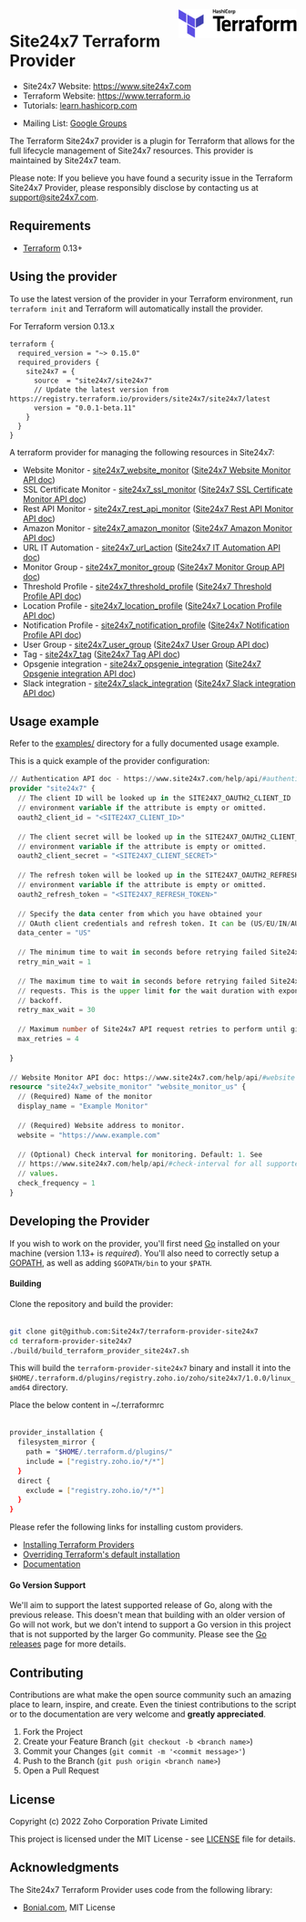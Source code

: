 <a href="https://terraform.io">
    <img src=".github/terraform_logo.svg" alt="Terraform logo" title="Terraform" align="right" height="50" />
</a>

# Site24x7 Terraform Provider

- Site24x7 Website: <https://www.site24x7.com>
- Terraform Website: <https://www.terraform.io>
- Tutorials: [learn.hashicorp.com](https://learn.hashicorp.com/terraform?track=getting-started#getting-started)
<!-- - Documentation: <https://registry.terraform.io/providers/site24x7/site24x7/latest/docs> -->

- Mailing List: [Google Groups](http://groups.google.com/group/terraform-tool)


The Terraform Site24x7 provider is a plugin for Terraform that allows for the full lifecycle management of Site24x7 resources.
This provider is maintained by Site24x7 team.

Please note: If you believe you have found a security issue in the Terraform Site24x7 Provider, please responsibly disclose by contacting us at support@site24x7.com.

## Requirements

- [Terraform](https://www.terraform.io/downloads.html) 0.13+


## Using the provider

To use the latest version of the provider in your Terraform environment, run `terraform init` and Terraform will automatically install the provider.

For Terraform version 0.13.x

```hcl
terraform {
  required_version = "~> 0.15.0"
  required_providers {
    site24x7 = {
      source  = "site24x7/site24x7"
      // Update the latest version from https://registry.terraform.io/providers/site24x7/site24x7/latest 
      version = "0.0.1-beta.11"
    }
  }
}
```
A terraform provider for managing the following resources in Site24x7:

- Website Monitor - [site24x7_website_monitor](examples/website_monitor_us.tf) ([Site24x7 Website Monitor API doc](https://www.site24x7.com/help/api/#website))
- SSL Certificate Monitor - [site24x7_ssl_monitor](examples/ssl_monitor_us.tf) ([Site24x7 SSL Certificate Monitor API doc](https://www.site24x7.com/help/api/#ssl-certificate))
- Rest API Monitor - [site24x7_rest_api_monitor](examples/rest_api_monitor_us.tf) ([Site24x7 Rest API Monitor API doc](https://www.site24x7.com/help/api/#rest-api))
- Amazon Monitor - [site24x7_amazon_monitor](examples/amazon_monitor_us.tf) ([Site24x7 Amazon Monitor API doc](https://www.site24x7.com/help/api/#amazon-webservice-monitor))
- URL IT Automation - [site24x7_url_action](examples/it_automation_us.tf) ([Site24x7 IT Automation API doc](https://www.site24x7.com/help/api/#it-automation))
- Monitor Group - [site24x7_monitor_group](examples/monitor_group_us.tf) ([Site24x7 Monitor Group API doc](https://www.site24x7.com/help/api/#monitor-groups))
- Threshold Profile - [site24x7_threshold_profile](examples/threshold_profile_us.tf) ([Site24x7 Threshold Profile API doc](https://www.site24x7.com/help/api/#threshold-website))
- Location Profile - [site24x7_location_profile](examples/location_profile_us.tf) ([Site24x7 Location Profile API doc](https://www.site24x7.com/help/api/#location-profiles))
- Notification Profile - [site24x7_notification_profile](examples/notification_profile_us.tf) ([Site24x7 Notification Profile API doc](https://www.site24x7.com/help/api/#notification-profiles))
- User Group - [site24x7_user_group](examples/user_group_us.tf) ([Site24x7 User Group API doc](https://www.site24x7.com/help/api/#user-groups))
- Tag - [site24x7_tag](examples/tag_us.tf) ([Site24x7 Tag API doc](https://www.site24x7.com/help/api/#tags))
- Opsgenie integration - [site24x7_opsgenie_integration](examples/opsgenie_integration_us.tf) ([Site24x7 Opsgenie integration API doc](https://www.site24x7.com/help/api/#create-opsgenie))
- Slack integration - [site24x7_slack_integration](examples/slack_integration_us.tf) ([Site24x7 Slack integration API doc](https://www.site24x7.com/help/api/#create-slack))


Usage example
-------------

Refer to the [examples/](examples/) directory for a fully documented usage example.

This is a quick example of the provider configuration:

```terraform
// Authentication API doc - https://www.site24x7.com/help/api/#authentication
provider "site24x7" {
  // The client ID will be looked up in the SITE24X7_OAUTH2_CLIENT_ID
  // environment variable if the attribute is empty or omitted.
  oauth2_client_id = "<SITE24X7_CLIENT_ID>"

  // The client secret will be looked up in the SITE24X7_OAUTH2_CLIENT_SECRET
  // environment variable if the attribute is empty or omitted.
  oauth2_client_secret = "<SITE24X7_CLIENT_SECRET>"

  // The refresh token will be looked up in the SITE24X7_OAUTH2_REFRESH_TOKEN
  // environment variable if the attribute is empty or omitted.
  oauth2_refresh_token = "<SITE24X7_REFRESH_TOKEN>"

  // Specify the data center from which you have obtained your
  // OAuth client credentials and refresh token. It can be (US/EU/IN/AU/CN).
  data_center = "US"
  
  // The minimum time to wait in seconds before retrying failed Site24x7 API requests.
  retry_min_wait = 1

  // The maximum time to wait in seconds before retrying failed Site24x7 API
  // requests. This is the upper limit for the wait duration with exponential
  // backoff.
  retry_max_wait = 30

  // Maximum number of Site24x7 API request retries to perform until giving up.
  max_retries = 4

}

// Website Monitor API doc: https://www.site24x7.com/help/api/#website
resource "site24x7_website_monitor" "website_monitor_us" {
  // (Required) Name of the monitor
  display_name = "Example Monitor"

  // (Required) Website address to monitor.
  website = "https://www.example.com"

  // (Optional) Check interval for monitoring. Default: 1. See
  // https://www.site24x7.com/help/api/#check-interval for all supported
  // values.
  check_frequency = 1
}

```

## Developing the Provider

If you wish to work on the provider, you'll first need [Go](http://www.golang.org) installed on your
machine (version 1.13+ is _required_). You'll also need to correctly setup a
[GOPATH](http://golang.org/doc/code.html#GOPATH), as well as adding `$GOPATH/bin` to your `$PATH`.

<!-- Please see our [CONTRIBUTING][contributing] guide for more detail on the APIs in use by this provider. -->

#### Building

Clone the repository and build the provider:

```sh

git clone git@github.com:Site24x7/terraform-provider-site24x7
cd terraform-provider-site24x7
./build/build_terraform_provider_site24x7.sh

```

This will build the `terraform-provider-site24x7` binary and install it into
the `$HOME/.terraform.d/plugins/registry.zoho.io/zoho/site24x7/1.0.0/linux_amd64` directory.

Place the below content in ~/.terraformrc

```sh

provider_installation {
  filesystem_mirror {
    path = "$HOME/.terraform.d/plugins/"
    include = ["registry.zoho.io/*/*"]
  }
  direct {
    exclude = ["registry.zoho.io/*/*"]
  }
}

```


Please refer the following links for installing custom providers.
- [Installing Terraform Providers](https://www.terraform.io/docs/cloud/run/install-software.html)
- [Overriding Terraform's default installation](https://www.terraform.io/docs/cli/config/config-file.html)
- [Documentation](https://pkg.go.dev/github.com/site24x7/terraform-provider-site24x7)

#### Go Version Support

We'll aim to support the latest supported release of Go, along with the
previous release. This doesn't mean that building with an older version of Go
will not work, but we don't intend to support a Go version in this project that
is not supported by the larger Go community. Please see the [Go
releases][go_releases] page for more details.

[provider_docs]: https://www.terraform.io/docs/providers/site24x7/index.html
[contributing]: https://github.com/site24x7/terraform-provider-site24x7/blob/main/CONTRIBUTING.md
[go_releases]: https://github.com/golang/go/wiki/Go-Release-Cycle


## Contributing

Contributions are what make the open source community such an amazing place to learn, inspire, and create. Even the tiniest contributions to the script or to the documentation are very welcome and **greatly appreciated**.

1. Fork the Project
2. Create your Feature Branch (`git checkout -b <branch name>`)
3. Commit your Changes (`git commit -m '<commit message>'`)
4. Push to the Branch (`git push origin <branch name>`)
5. Open a Pull Request


## License

Copyright (c) 2022 Zoho Corporation Private Limited

This project is licensed under the MIT License - see [LICENSE](https://github.com/site24x7/terraform-provider-site24x7/blob/main/LICENSE) file for details.


## Acknowledgments

The Site24x7 Terraform Provider uses code from the following library:

 * [Bonial.com](https://github.com/Bonial-International-GmbH), MIT License

























